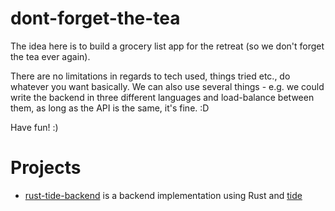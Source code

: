 # dont-forget-the-tea

The idea here is to build a grocery list app for the retreat (so we don't forget the tea ever again).

There are no limitations in regards to tech used, things tried etc., do whatever you want basically. We can also use several things - e.g. we could write the backend in three different languages and load-balance between them, as long as the API is the same, it's fine. :D

Have fun! :)

# Projects

* [rust-tide-backend](rust-tide-backend/README.md) is a backend implementation using Rust and [tide](https://github.com/http-rs/tide)
